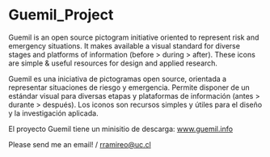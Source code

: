 # Guemil_Project
Guemil is an open source pictogram initiative oriented to represent risk and emergency situations. It makes available a visual standard for diverse stages and platforms of information (before > during > after). These icons are simple & useful resources for design and applied research.

Guemil es una iniciativa de pictogramas open source, orientada a representar situaciones de riesgo y emergencia. Permite disponer de un estándar visual para diversas etapas y plataformas de información (antes > durante > después). Los iconos son recursos simples y útiles para el diseño y la investigación aplicada.

El proyecto Guemil tiene un minisitio de descarga: www.guemil.info

Please send me an email! / rramireo@uc.cl
